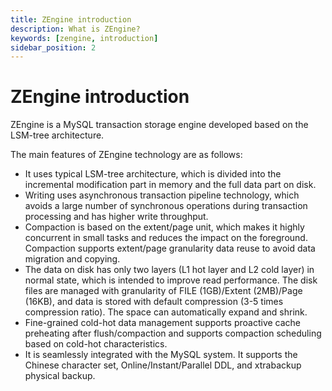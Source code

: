 ```yaml
---
title: ZEngine introduction
description: What is ZEngine?
keywords: [zengine, introduction]
sidebar_position: 2
---
```


# ZEngine introduction

ZEngine is a MySQL transaction storage engine developed based on the LSM-tree architecture.

The main features of ZEngine technology are as follows:

- It uses typical LSM-tree architecture, which is divided into the incremental modification part in memory and the full data part on disk.
- Writing uses asynchronous transaction pipeline technology, which avoids a large number of synchronous operations during transaction processing and has higher write throughput.
- Compaction is based on the extent/page unit, which makes it highly concurrent in small tasks and reduces the impact on the foreground. Compaction supports extent/page granularity data reuse to avoid data migration and copying.
- The data on disk has only two layers (L1 hot layer and L2 cold layer) in normal state, which is intended to improve read performance. The disk files are managed with granularity of FILE (1GB)/Extent (2MB)/Page (16KB), and data is stored with default compression (3-5 times compression ratio). The space can automatically expand and shrink.
- Fine-grained cold-hot data management supports proactive cache preheating after flush/compaction and supports compaction scheduling based on cold-hot characteristics.
- It is seamlessly integrated with the MySQL system. It supports the Chinese character set, Online/Instant/Parallel DDL, and xtrabackup physical backup.

